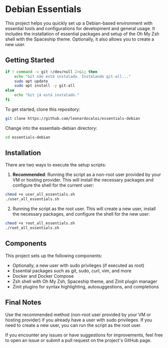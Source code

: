 # Debian Essentials

This project helps you quickly set up a Debian-based environment with essential tools and configurations for development and general usage. It includes the installation of essential packages and setup of the Oh My Zsh shell with the Spaceship theme. Optionally, it also allows you to create a new user.

## Getting Started

```bash
if ! command -v git >/dev/null 2>&1; then
    echo "Git não está instalado. Instalando git-all..."
    sudo apt update
    sudo apt install -y git-all
else
    echo "Git já está instalado."
fi
```

To get started, clone this repository:

```bash
git clone https://github.com/leonardocaloi/essentials-debian
```

Change into the essentials-debian directory:

```bash
cd essentials-debian
```

## Installation

There are two ways to execute the setup scripts:

1. **Recommended**: Running the script as a non-root user provided by your VM or hosting provider. This will install the necessary packages and configure the shell for the current user:

```bash
chmod +x user_all_essentials.sh
./user_all_essentials.sh
```

2. Running the script as the root user. This will create a new user, install the necessary packages, and configure the shell for the new user:

```bash
chmod +x root_all_essentials.sh
./root_all_essentials.sh
```

## Components

This project sets up the following components:

- Optionally, a new user with sudo privileges (if executed as root)
- Essential packages such as git, sudo, curl, vim, and more
- Docker and Docker Compose
- Zsh shell with Oh My Zsh, Spaceship theme, and Zinit plugin manager
- Zinit plugins for syntax highlighting, autosuggestions, and completions

## Final Notes

Use the recommended method (non-root user provided by your VM or hosting provider) if you already have a user with sudo privileges. If you need to create a new user, you can run the script as the root user.

If you encounter any issues or have suggestions for improvements, feel free to open an issue or submit a pull request on the project's GitHub page.